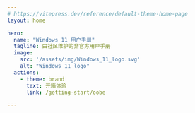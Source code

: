 ```yaml
---
# https://vitepress.dev/reference/default-theme-home-page
layout: home

hero:
  name: "Windows 11 用户手册"
  tagline: 由社区维护的非官方用户手册
  image:
    src: '/assets/img/Windows_11_logo.svg'
    alt: "Windows 11 logo"
  actions:
    - theme: brand
      text: 开箱体验
      link: /getting-start/oobe

---
```

